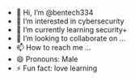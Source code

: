 - 👋 Hi, I’m @bentech334
- 👀 I’m interested in cybersecurity
- 🌱 I’m currently learning security+
- 💞️ I’m looking to collaborate on ...
- 📫 How to reach me ...
- 😄 Pronouns: Male
- ⚡ Fun fact: love learning

<!---
bentech334/bentech334 is a ✨ special ✨ repository because its `README.md` (this file) appears on your GitHub profile.
You can click the Preview link to take a look at your changes.
--->
